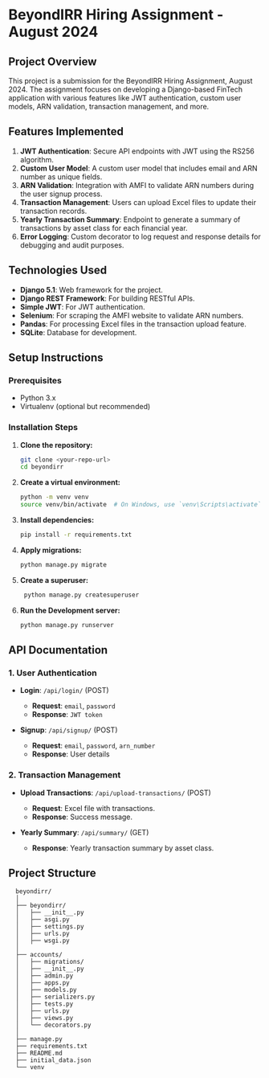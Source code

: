 # BeyondIRR Hiring Assignment - August 2024


## Project Overview
This project is a submission for the BeyondIRR Hiring Assignment, August 2024. The assignment focuses on developing a Django-based FinTech application with various features like JWT authentication, custom user models, ARN validation, transaction management, and more.

## Features Implemented
1. **JWT Authentication**: Secure API endpoints with JWT using the RS256 algorithm.
2. **Custom User Model**: A custom user model that includes email and ARN number as unique fields.
3. **ARN Validation**: Integration with AMFI to validate ARN numbers during the user signup process.
4. **Transaction Management**: Users can upload Excel files to update their transaction records.
5. **Yearly Transaction Summary**: Endpoint to generate a summary of transactions by asset class for each financial year.
6. **Error Logging**: Custom decorator to log request and response details for debugging and audit purposes.

## Technologies Used
- **Django 5.1**: Web framework for the project.
- **Django REST Framework**: For building RESTful APIs.
- **Simple JWT**: For JWT authentication.
- **Selenium**: For scraping the AMFI website to validate ARN numbers.
- **Pandas**: For processing Excel files in the transaction upload feature.
- **SQLite**: Database for development.

## Setup Instructions

### Prerequisites
- Python 3.x
- Virtualenv (optional but recommended)

### Installation Steps
1. **Clone the repository:**
   ```bash
   git clone <your-repo-url>
   cd beyondirr
2. **Create a virtual environment:**
    ```bash
    python -m venv venv
    source venv/bin/activate  # On Windows, use `venv\Scripts\activate`
3. **Install dependencies:**
    ```bash
    pip install -r requirements.txt
4. **Apply migrations:**
    ```bash
    python manage.py migrate
5. **Create a superuser:**
   ```bash
    python manage.py createsuperuser
6. **Run the Development server:**
    ```bash
    python manage.py runserver


## API Documentation

### 1. User Authentication
- **Login**: `/api/login/` (POST)
  - **Request**: `email`, `password`
  - **Response**: `JWT token`

- **Signup**: `/api/signup/` (POST)
  - **Request**: `email`, `password`, `arn_number`
  - **Response**: User details

### 2. Transaction Management
- **Upload Transactions**: `/api/upload-transactions/` (POST)
  - **Request**: Excel file with transactions.
  - **Response**: Success message.

- **Yearly Summary**: `/api/summary/` (GET)
  - **Response**: Yearly transaction summary by asset class.

## Project Structure
      beyondirr/
      │
      ├── beyondirr/
      │   ├── __init__.py
      │   ├── asgi.py
      │   ├── settings.py
      │   ├── urls.py
      │   ├── wsgi.py
      │
      ├── accounts/
      │   ├── migrations/
      │   ├── __init__.py
      │   ├── admin.py
      │   ├── apps.py
      │   ├── models.py
      │   ├── serializers.py
      │   ├── tests.py
      │   ├── urls.py
      │   ├── views.py
      │   └── decorators.py
      │
      ├── manage.py
      ├── requirements.txt
      ├── README.md
      ├── initial_data.json
      └── venv

